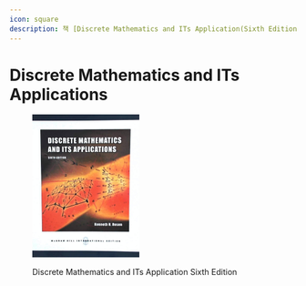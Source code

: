 ```yaml
---
icon: square
description: 책 [Discrete Mathematics and ITs Application(Sixth Edition)]을 읽고 정리한 내용이다.
---
```


# Discrete Mathematics and ITs Applications

<figure><img src="../../../.gitbook/assets/image.png" alt="" width="188"><figcaption><p>Discrete Mathematics and ITs Application Sixth Edition</p></figcaption></figure>

